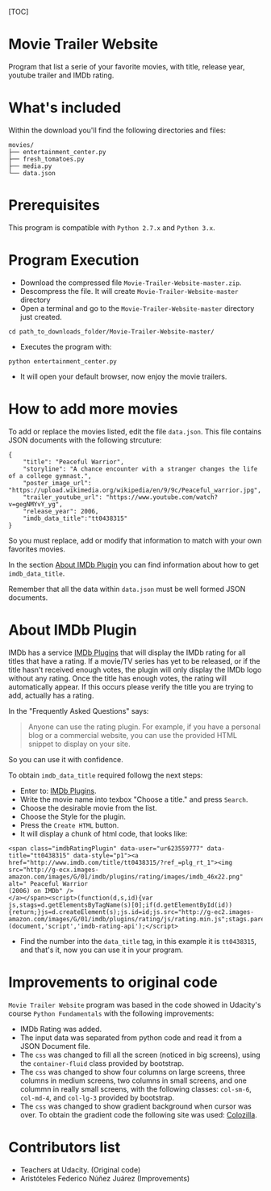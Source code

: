 
[TOC]
# Movie Trailer Website
Program that list a serie of your favorite movies, with title, release year, youtube trailer and IMDb rating.

# What's included
Within the download you'll find the following directories and files:
```
movies/
├── entertainment_center.py
├── fresh_tomatoes.py
├── media.py
└── data.json
```


# Prerequisites

This program is compatible with `Python 2.7.x` and `Python 3.x`.


# Program Execution

* Download the compressed file `Movie-Trailer-Website-master.zip`.
* Descompress the file. It will create `Movie-Trailer-Website-master` directory
* Open a terminal and go to the `Movie-Trailer-Website-master` directory just created.

```
cd path_to_downloads_folder/Movie-Trailer-Website-master/
```

* Executes the program with:

```
python entertainment_center.py
```

* It will open your default browser, now enjoy the movie trailers.

# How to add more movies
To add or replace the movies listed, edit the file `data.json`. This file contains JSON documents with the following strcuture:

```
{
	"title": "Peaceful Warrior",
	"storyline": "A chance encounter with a stranger changes the life of a college gymnast.",
	"poster_image_url": "https://upload.wikimedia.org/wikipedia/en/9/9c/Peaceful_warrior.jpg",
	"trailer_youtube_url": "https://www.youtube.com/watch?v=gegNMYvY_yg",
	"release_year": 2006,
	"imdb_data_title":"tt0438315"
}
```

So you must replace, add or modify that information to match with your own favorites movies.

In the section [About IMDb Plugin](#about-imdb-plugin) you can find information about how to get `imdb_data_title`.

Remember that all the data within `data.json` must be well formed JSON documents.

# About IMDb Plugin

IMDb has a service [IMDb Plugins](http://www.imdb.com/plugins) that will display the IMDb rating for all titles that have a rating. If a movie/TV series has yet to be released, or if the title hasn't received enough votes, the plugin will only display the IMDb logo without any rating. Once the title has enough votes, the rating will automatically appear. If this occurs please verify the title you are trying to add, actually has a rating.


In the "Frequently Asked Questions" says:
> Anyone can use the rating plugin. For example, if you have a personal blog or a commercial website, you can use the provided HTML snippet to display on your site.

So you can use it with confidence.

To obtain `imdb_data_title` required followg the next steps:

* Enter to: [IMDb Plugins](http://www.imdb.com/plugins).
* Write the movie name into texbox "Choose a title." and press `Search`.
* Choose the desirable movie from the list.
* Choose the Style for the plugin.
* Press the `Create HTML` button.
* It will display a chunk of html code, that looks like:

```
<span class="imdbRatingPlugin" data-user="ur623559777" data-title="tt0438315" data-style="p1"><a href="http://www.imdb.com/title/tt0438315/?ref_=plg_rt_1"><img src="http://g-ecx.images-amazon.com/images/G/01/imdb/plugins/rating/images/imdb_46x22.png" alt=" Peaceful Warrior
(2006) on IMDb" />
</a></span><script>(function(d,s,id){var js,stags=d.getElementsByTagName(s)[0];if(d.getElementById(id)){return;}js=d.createElement(s);js.id=id;js.src="http://g-ec2.images-amazon.com/images/G/01/imdb/plugins/rating/js/rating.min.js";stags.parentNode.insertBefore(js,stags);})(document,'script','imdb-rating-api');</script>
```

* Find the number into the `data_title` tag, in this example it is `tt0438315`, and that's it, now you can use it in your program.


# Improvements to original code
`Movie Trailer Website` program was based in the code showed in Udacity's course `Python Fundamentals` with the following improvements:

* IMDb Rating was added.
* The input data was separated from python code and read it from a JSON Document file.
* The `css` was changed to fill all the screen (noticed in big screens), using the `container-fluid` class provided by bootstrap.
* The `css` was changed to show four columns on large screens, three columns in medium screens, two columns in small screens, and one colummn in really small screens, with the following classes: `col-sm-6`, `col-md-4`, and  `col-lg-3` provided by bootstrap.
* The `css` was changed to show gradient background when cursor was over. To obtain the gradient code the following site was used: [Colozilla](http://colorzilla.com/gradient-editor/#000000+0,000000+100&amp;0+0,0.65+100).

# Contributors list
* Teachers at Udacity. (Original code)
* Aristóteles Federico Núñez Juárez (Improvements)

